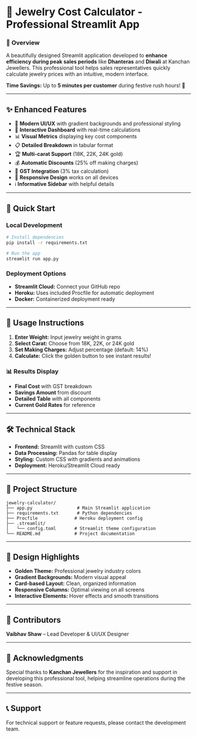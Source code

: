# 💎 Jewelry Cost Calculator - Professional Streamlit App

### 🎯 **Overview**  
A beautifully designed Streamlit application developed to **enhance efficiency during peak sales periods** like **Dhanteras** and **Diwali** at Kanchan Jewellers. This professional tool helps sales representatives quickly calculate jewelry prices with an intuitive, modern interface.

**Time Savings:** Up to **5 minutes per customer** during festive rush hours! 🚀

---

## ✨ **Enhanced Features**  
- 🎨 **Modern UI/UX** with gradient backgrounds and professional styling
- 💎 **Interactive Dashboard** with real-time calculations
- 📊 **Visual Metrics** displaying key cost components
- 📋 **Detailed Breakdown** in tabular format
- 🏆 **Multi-carat Support** (18K, 22K, 24K gold)
- 💰 **Automatic Discounts** (25% off making charges)
- 🧾 **GST Integration** (3% tax calculation)
- 📱 **Responsive Design** works on all devices
- ℹ️ **Informative Sidebar** with helpful details

---

## 🚀 **Quick Start**

### Local Development
```bash
# Install dependencies
pip install -r requirements.txt

# Run the app
streamlit run app.py
```

### Deployment Options
- **Streamlit Cloud:** Connect your GitHub repo
- **Heroku:** Uses included Procfile for automatic deployment
- **Docker:** Containerized deployment ready

---

## 📱 **Usage Instructions**  
1. **Enter Weight:** Input jewelry weight in grams
2. **Select Carat:** Choose from 18K, 22K, or 24K gold
3. **Set Making Charges:** Adjust percentage (default: 14%)
4. **Calculate:** Click the golden button to see instant results!

### 📊 **Results Display**
- **Final Cost** with GST breakdown
- **Savings Amount** from discount
- **Detailed Table** with all components
- **Current Gold Rates** for reference

---

## 🛠 **Technical Stack**
- **Frontend:** Streamlit with custom CSS
- **Data Processing:** Pandas for table display
- **Styling:** Custom CSS with gradients and animations
- **Deployment:** Heroku/Streamlit Cloud ready

---

## 📁 **Project Structure**
```
jewelry-calculator/
├── app.py                 # Main Streamlit application
├── requirements.txt       # Python dependencies
├── Procfile              # Heroku deployment config
├── .streamlit/
│   └── config.toml       # Streamlit theme configuration
└── README.md             # Project documentation
```

---

## 🎨 **Design Highlights**
- **Golden Theme:** Professional jewelry industry colors
- **Gradient Backgrounds:** Modern visual appeal
- **Card-based Layout:** Clean, organized information
- **Responsive Columns:** Optimal viewing on all screens
- **Interactive Elements:** Hover effects and smooth transitions

---

## 👥 **Contributors**  
**Vaibhav Shaw** – Lead Developer & UI/UX Designer

---

## 🎊 **Acknowledgments**
Special thanks to **Kanchan Jewellers** for the inspiration and support in developing this professional tool, helping streamline operations during the festive season.

---

## 📞 **Support**
For technical support or feature requests, please contact the development team.
